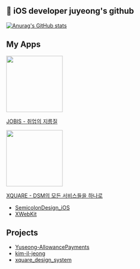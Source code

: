 ##  iOS developer juyeong's github

[![Anurag's GitHub stats](https://github-readme-stats.vercel.app/api?username=juyeong525&show_icons=true&theme=tokyonight)](https://github.com/juyeong525/github-readme-stats)

## My Apps

<a href="https://apps.apple.com/kr/app/jobis-%EC%B7%A8%EC%97%85%EC%9D%98-%EC%A7%80%EB%A6%84%EA%B8%B8/id6450888392"><img src="https://github.com/juyeong525/juyeong525/assets/103028061/98313658-091e-4da9-b16c-81a2250e6f9f" width="150" height="150"/></a>

[JOBIS - 취업의 지름질](https://github.com/Team-return/JOBIS-DSM-iOS-v2)

<a href="https://apps.apple.com/kr/app/xquare-dsm을-위한-단-하나의-서비스/id1633067002"><img src="https://github.com/juyeong525/juyeong525/assets/103028061/9eab4aff-914b-469d-8086-8909ed0cf7bf" width="150" height="150"/></a>

[XQUARE - DSM의 모든 서비스들을 하나로](https://github.com/team-xquare/xquare-iOS)
  * [SemicolonDesign_iOS](https://github.com/semicolondsm/SemicolonDesign_iOS)
  * [XWebKit](https://github.com/team-xquare/XWebKit)

## Projects
  * [Yuseong-AllowancePayments](https://github.com/Yuseong-AllowancePayments/Yuseong_AllowancePayments_iPadOS)
  * [kim-il-jeong](https://github.com/team-nk/kim-il-jeong-ios)
  * [xquare_design_system](https://github.com/team-xquare/xquare-design-system-iOS)
